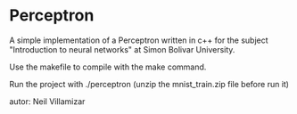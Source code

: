 # Perceptron
A simple implementation of a Perceptron written in c++ for the subject "Introduction to neural networks" at Simon Bolivar University.

Use the makefile to compile with the make command.

Run the project with ./perceptron (unzip the mnist_train.zip file before run it)

autor: Neil Villamizar
